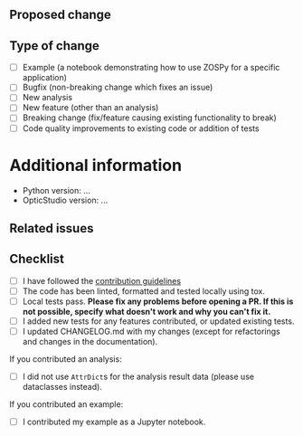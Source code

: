 <!--
  Thanks a lot for contributing to our project!
  Please, do not remove any text from this template (unless instructed otherwise).
-->
## Proposed change
<!--
  What did you change and why did you change it?
-->

## Type of change
<!--
  What type of change does your PR introduce to ZOSPy?
-->

- [ ] Example (a notebook demonstrating how to use ZOSPy for a specific application)
- [ ] Bugfix (non-breaking change which fixes an issue)
- [ ] New analysis
- [ ] New feature (other than an analysis)
- [ ] Breaking change (fix/feature causing existing functionality to break)
- [ ] Code quality improvements to existing code or addition of tests

# Additional information
<!--
  We would like to know which versions of Python and OpticStudio you are running.
  This helps us to keep the compatibility section in our documentation updated.
  
  Please list all Python versions you used to test your changes. The unit tests will
  automatically try to test all currently supported Python versions. If you would like
  to do us a favor, install all necessary Python versions on your system. This helps
  us to ensure compatibility and detect any problems we might not be able to detect
  on our own systems. This makes your contribution even more valuable!
-->

- Python version: ...
- OpticStudio version: ...

## Related issues
<!--
  Please list any issues, discussions or pull requests related to this pull request.
-->

## Checklist
<!--
  Tick all boxes that apply. 
-->

- [ ] I have followed the [contribution guidelines][contribution-guidelines]
- [ ] The code has been linted, formatted and tested locally using tox.
- [ ] Local tests pass. **Please fix any problems before opening a PR. If this is not possible, specify what doesn't work and why you can't fix it.**
- [ ] I added new tests for any features contributed, or updated existing tests.
- [ ] I updated CHANGELOG.md with my changes (except for refactorings and changes in the documentation).

If you contributed an analysis:

- [ ] I did not use `AttrDict`s for the analysis result data (please use dataclasses instead).

If you contributed an example:

- [ ] I contributed my example as a Jupyter notebook.
<!--
  This is important, because it allows users to see the results without
  executing the complete example.
-->

<!--
  Thanks again for your contribution! We will look into it soon.
  Meanwhile, here are some useful resources that will help you to improve
  the quality of your contribution:
-->
[contribution-guidelines]: https://github.com/MREYE-LUMC/ZOSPy/blob/main/CONTRIBUTING.md
[unittest-instructions]: https://github.com/MREYE-LUMC/ZOSPy/blob/main/tests/README.md
[numpydoc]: https://numpydoc.readthedocs.io/en/latest/format.html
